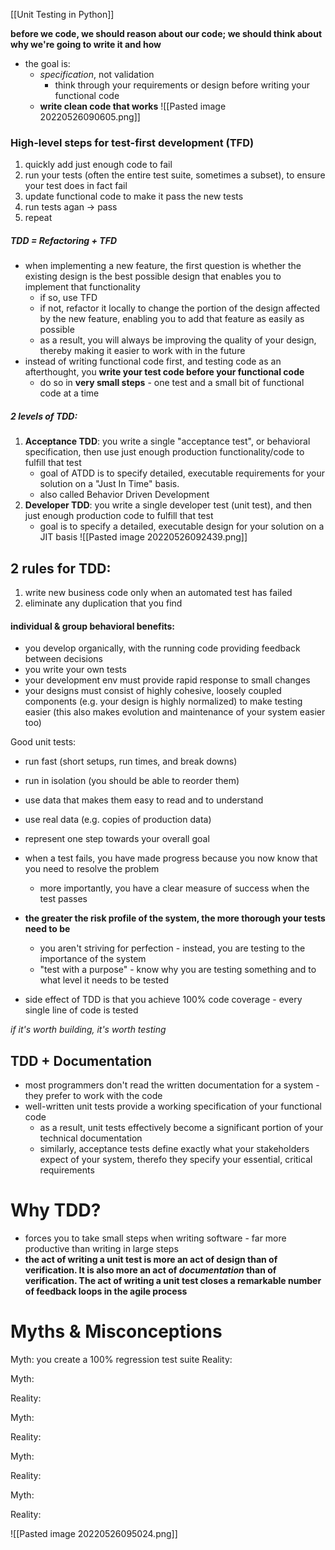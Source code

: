 [[Unit Testing in Python]]

**before we code, we should reason about our code; we should think about why we're going to write it and how**
- the goal is:
	- *specification*, not validation
		- think through your requirements or design before writing your functional code
	- **write clean code that works**
![[Pasted image 20220526090605.png]]

### High-level steps for test-first development (TFD)
1. quickly add just enough code to fail
2. run your tests (often the entire test suite, sometimes a subset), to ensure your test does in fact fail
3. update functional code to make it pass the new tests
4. run tests agan -> pass
5. repeat

##### TDD = Refactoring + TFD

- when implementing a new feature, the first question is whether the existing design is the best possible design that enables you to implement that functionality
	- if so, use TFD
	- if not, refactor it locally to change the portion of the design affected by the new feature, enabling you to add that feature as easily as possible
	- as a result, you will always be improving the quality of your design, thereby making it easier to work with in the future
- instead of writing functional code first, and testing code as an afterthought, you **write your test code before your functional code**
	- do so in **very small steps** - one test and a small bit of functional code at a time

##### 2 levels of TDD:
1. **Acceptance TDD**: you write a single "acceptance test", or behavioral specification, then use just enough production functionality/code to fulfill that test
	- goal of ATDD is to specify detailed, executable requirements for your solution on a "Just In Time" basis. 
	- also called Behavior Driven Development
2. **Developer TDD**: you write a single developer test (unit test), and then just enough production code to fulfill that test
	- goal is to specify a detailed, executable design for your solution on a JIT basis
![[Pasted image 20220526092439.png]]

## 2 rules for TDD:
1. write new business code only when an automated test has failed
2. eliminate any duplication that you find

#### individual & group behavioral benefits:
- you develop organically, with the running code providing feedback between decisions
- you write your own tests
- your development env must provide rapid response to small changes
- your designs must consist of highly cohesive, loosely coupled components (e.g. your design is highly normalized) to make testing easier (this also makes evolution and maintenance of your system easier too)

Good unit tests:
- run fast (short setups, run times, and break downs)
- run in isolation (you should be able to reorder them)
- use data that makes them easy to read and to understand
- use real data (e.g. copies of production data)
- represent one step towards your overall goal


- when a test fails, you have made progress because you now know that you need to resolve the problem
	- more importantly, you have a clear measure of success when the test passes
- **the greater the risk profile of the system, the more thorough your tests need to be**
	- you aren't striving for perfection - instead, you are testing to the importance of the system
	- "test with a purpose" - know why you are testing something and to what level it needs to be tested
- side effect of TDD is that you achieve 100% code coverage - every single line of code is tested

*if it's worth building, it's worth testing*

## TDD + Documentation
- most programmers don't read the written documentation for a system - they prefer to work with the code
- well-written unit tests provide a working specification of your functional code
	- as a result, unit tests effectively become a significant portion of your technical documentation
	- similarly, acceptance tests define exactly what your stakeholders expect of your system, therefo they specify your essential, critical requirements

# Why TDD?
- forces you to take small steps when writing software - far more productive than writing in large steps
- **the act of writing a unit test is more an act of design than of verification. It is also more an act of *documentation* than of verification. The act of writing a unit test closes a remarkable number of feedback loops in the agile process**

# Myths & Misconceptions
Myth: 
	you create a 100% regression test suite
Reality:
	
Myth: 
	
Reality:
	
Myth: 
	
Reality:
	
Myth: 
	
Reality:
	
Myth: 
	
Reality:

![[Pasted image 20220526095024.png]]